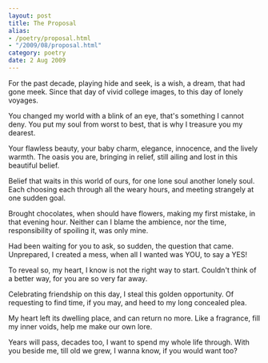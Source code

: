 ```yaml
---
layout: post
title: The Proposal
alias:
- /poetry/proposal.html
- "/2009/08/proposal.html"
category: poetry
date: 2 Aug 2009
---
```


For the past decade, playing hide and seek,
is a wish, a dream, that had gone meek.
Since that day of vivid college images,
to this day of lonely voyages.

You changed my world with a blink of an eye,
that's something I cannot deny.
You put my soul from worst to best,
that is why I treasure you my dearest.

Your flawless beauty, your baby charm,
elegance, innocence, and the lively warmth.
The oasis you are, bringing in relief,
still ailing and lost in this beautiful belief.

Belief that waits in this world of ours,
for one lone soul another lonely soul.
Each choosing each through all the weary hours,
and meeting strangely at one sudden goal.

Brought chocolates, when should have flowers,
making my first mistake, in that evening hour.
Neither can I blame the ambience, nor the time,
responsibility of spoiling it, was only mine.

Had been waiting for you to ask,
so sudden, the question that came.
Unprepared, I created a mess,
when all I wanted was YOU, to say a YES!

To reveal so, my heart, 
I know is not the right way to start.
Couldn't think of a better way,
for you are so very far away.

Celebrating friendship on this day,
I steal this golden opportunity.
Of requesting to find time, if you may,
and heed to my long concealed plea.

My heart left its dwelling place,
and can return no more.
Like a fragrance, fill my inner voids,
help me make our own lore.

Years will pass, decades too,
I want to spend my whole life through.
With you beside me, till old we grew,
I wanna know, if you would want too?
